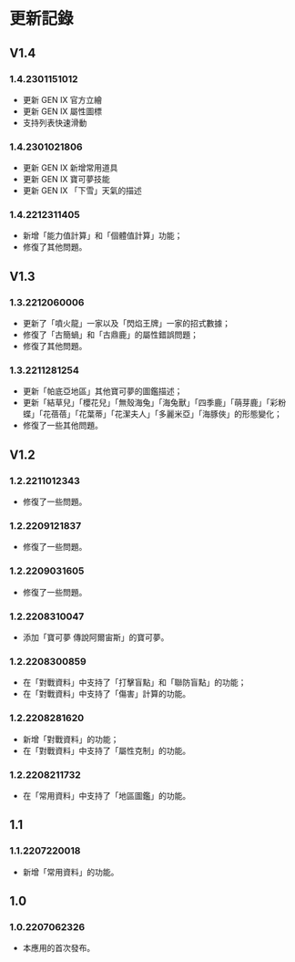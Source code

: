 # 更新記錄
## V1.4
### 1.4.2301151012
- 更新 GEN IX 官方立繪
- 更新 GEN IX 屬性圖標
- 支持列表快速滑動
### 1.4.2301021806
- 更新 GEN IX 新增常用道具
- 更新 GEN IX 寶可夢技能
- 更新 GEN IX 「下雪」天氣的描述
### 1.4.2212311405
- 新增「能力值計算」和「個體值計算」功能；
- 修復了其他問題。
## V1.3
### 1.3.2212060006
- 更新了「噴火龍」一家以及「閃焰王牌」一家的招式數據；
- 修復了「古簡蝸」和「古鼎鹿」的屬性錯誤問題；
- 修復了其他問題。
### 1.3.2211281254
- 更新「帕底亞地區」其他寶可夢的圖鑑描述；
- 更新「結草兒」「櫻花兒」「無殼海兔」「海兔獸」「四季鹿」「萌芽鹿」「彩粉蝶」「花蓓蓓」「花葉蒂」「花潔夫人」「多麗米亞」「海豚俠」的形態變化；
- 修復了一些其他問題。
## V1.2
### 1.2.2211012343
- 修復了一些問題。
### 1.2.2209121837
- 修復了一些問題。
### 1.2.2209031605
- 修復了一些問題。
### 1.2.2208310047
- 添加「寶可夢 傳說阿爾宙斯」的寶可夢。
### 1.2.2208300859
- 在「對戰資料」中支持了「打擊盲點」和「聯防盲點」的功能；
- 在「對戰資料」中支持了「傷害」計算的功能。
### 1.2.2208281620 
- 新增「對戰資料」的功能；
- 在「對戰資料」中支持了「屬性克制」的功能。
### 1.2.2208211732
- 在「常用資料」中支持了「地區圖鑑」的功能。
## 1.1
### 1.1.2207220018
- 新增「常用資料」的功能。
## 1.0
### 1.0.2207062326
- 本應用的首次發布。